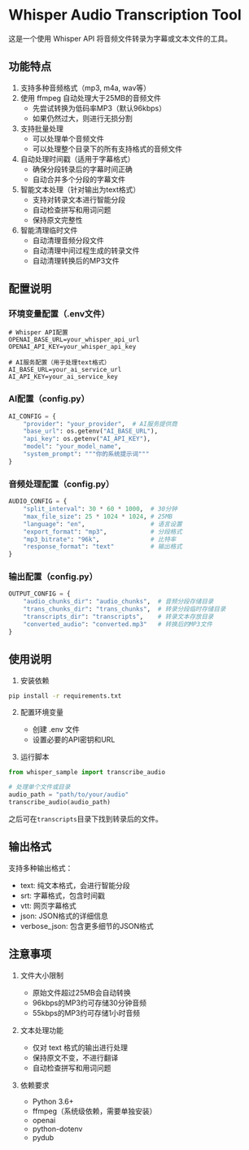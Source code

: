 # Whisper Audio Transcription Tool

这是一个使用 Whisper API 将音频文件转录为字幕或文本文件的工具。

## 功能特点

1. 支持多种音频格式（mp3, m4a, wav等）
2. 使用 ffmpeg 自动处理大于25MB的音频文件
   - 先尝试转换为低码率MP3（默认96kbps）
   - 如果仍然过大，则进行无损分割
3. 支持批量处理
   - 可以处理单个音频文件
   - 可以处理整个目录下的所有支持格式的音频文件
4. 自动处理时间戳（适用于字幕格式）
   - 确保分段转录后的字幕时间正确
   - 自动合并多个分段的字幕文件
5. 智能文本处理（针对输出为text格式）
   - 支持对转录文本进行智能分段
   - 自动检查拼写和用词问题
   - 保持原文完整性
6. 智能清理临时文件
   - 自动清理音频分段文件
   - 自动清理中间过程生成的转录文件
   - 自动清理转换后的MP3文件

## 配置说明

### 环境变量配置（.env文件）
```
# Whisper API配置
OPENAI_BASE_URL=your_whisper_api_url
OPENAI_API_KEY=your_whisper_api_key

# AI服务配置（用于处理text格式）
AI_BASE_URL=your_ai_service_url
AI_API_KEY=your_ai_service_key
```

### AI配置（config.py）
```python
AI_CONFIG = {
    "provider": "your_provider",  # AI服务提供商
    "base_url": os.getenv("AI_BASE_URL"),
    "api_key": os.getenv("AI_API_KEY"),
    "model": "your_model_name",
    "system_prompt": """你的系统提示词"""
}
```

### 音频处理配置（config.py）
```python
AUDIO_CONFIG = {
    "split_interval": 30 * 60 * 1000,  # 30分钟
    "max_file_size": 25 * 1024 * 1024, # 25MB
    "language": "en",                  # 语言设置
    "export_format": "mp3",            # 分段格式
    "mp3_bitrate": "96k",              # 比特率
    "response_format": "text"          # 输出格式
}
```

### 输出配置（config.py）
```python
OUTPUT_CONFIG = {
    "audio_chunks_dir": "audio_chunks",  # 音频分段存储目录
    "trans_chunks_dir": "trans_chunks",  # 转录分段临时存储目录
    "transcripts_dir": "transcripts",    # 转录文本存放目录
    "converted_audio": "converted.mp3"   # 转换后的MP3文件
}
```

## 使用说明

1. 安装依赖
```bash
pip install -r requirements.txt
```

2. 配置环境变量
   - 创建 .env 文件
   - 设置必要的API密钥和URL

3. 运行脚本
```python
from whisper_sample import transcribe_audio

# 处理单个文件或目录
audio_path = "path/to/your/audio"
transcribe_audio(audio_path)
```
之后可在`transcripts`目录下找到转录后的文件。

## 输出格式

支持多种输出格式：
- text: 纯文本格式，会进行智能分段
- srt: 字幕格式，包含时间戳
- vtt: 网页字幕格式
- json: JSON格式的详细信息
- verbose_json: 包含更多细节的JSON格式

## 注意事项

1. 文件大小限制
   - 原始文件超过25MB会自动转换
   - 96kbps的MP3约可存储30分钟音频
   - 55kbps的MP3约可存储1小时音频

2. 文本处理功能
   - 仅对 text 格式的输出进行处理
   - 保持原文不变，不进行翻译
   - 自动检查拼写和用词问题

3. 依赖要求
   - Python 3.6+
   - ffmpeg（系统级依赖，需要单独安装）
   - openai
   - python-dotenv
   - pydub

